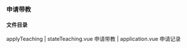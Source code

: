### 申请带教

#### 文件目录

applyTeaching
            |
            stateTeaching.vue 申请带教
            |
            application.vue 申请记录
